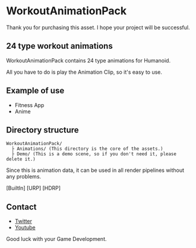 # WorkoutAnimationPack

Thank you for purchasing this asset. I hope your project will be successful.

## 24 type workout animations

WorkoutAnimationPack contains 24 type animations for Humanoid.

All you have to do is play the Animation Clip, so it's easy to use.

## Example of use
* Fitness App
* Anime

## Directory structure

```
WorkoutAnimationPack/
  ├ Animations/ (This directory is the core of the assets.)
  ├ Demo/ (This is a demo scene, so if you don't need it, please delete it.)
```

Since this is animation data, it can be used in all render pipelines without any problems.

[BuiltIn] [URP] [HDRP]

## Contact
* [Twitter](https://twitter.com/EvelynSoloDev)
* [Youtube](https://www.youtube.com/c/EvelynGameDev)

Good luck with your Game Development.
